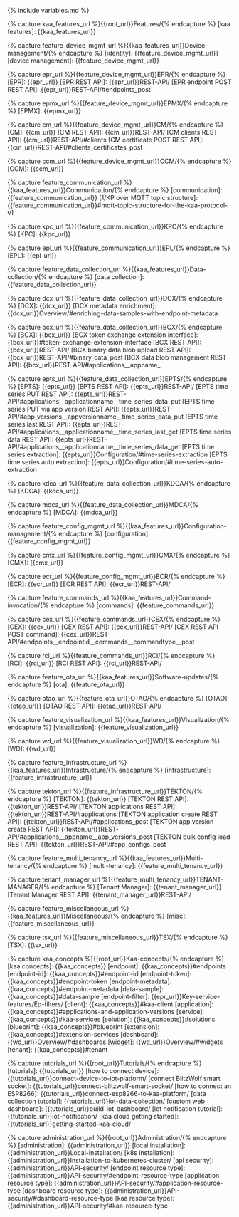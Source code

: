 {% include variables.md %}


<!--== Features and components ==-->
{% capture kaa_features_url %}{{root_url}}Features/{% endcapture %}
[kaa features]: {{kaa_features_url}}


<!-- Device management -->
{% capture feature_device_mgmt_url %}{{kaa_features_url}}Device-management/{% endcapture %}
[identity]: {{feature_device_mgmt_url}}
[device management]: {{feature_device_mgmt_url}}

{% capture epr_url %}{{feature_device_mgmt_url}}EPR/{% endcapture %}
[EPR]:                          {{epr_url}}
[EPR REST API]:                 {{epr_url}}REST-API/
[EPR endpoint POST REST API]:   {{epr_url}}REST-API/#endpoints_post

{% capture epmx_url %}{{feature_device_mgmt_url}}EPMX/{% endcapture %}
[EPMX]: {{epmx_url}}

{% capture cm_url %}{{feature_device_mgmt_url}}CM/{% endcapture %}
[CM]: {{cm_url}}
[CM REST API]:                  {{cm_url}}REST-API/
[CM clients REST API]:          {{cm_url}}REST-API/#clients
[CM certificate POST REST API]: {{cm_url}}REST-API/#clients_certificates_post

{% capture ccm_url %}{{feature_device_mgmt_url}}CCM/{% endcapture %}
[CCM]: {{ccm_url}}


<!-- Communication -->
{% capture feature_communication_url %}{{kaa_features_url}}Communication/{% endcapture %}
[communication]: {{feature_communication_url}}
[1/KP over MQTT topic structure]: {{feature_communication_url}}#mqtt-topic-structure-for-the-kaa-protocol-v1

{% capture kpc_url %}{{feature_communication_url}}KPC/{% endcapture %}
[KPC]: {{kpc_url}}

{% capture epl_url %}{{feature_communication_url}}EPL/{% endcapture %}
[EPL]: {{epl_url}}


<!-- Data collection -->
{% capture feature_data_collection_url %}{{kaa_features_url}}Data-collection/{% endcapture %}
[data collection]: {{feature_data_collection_url}}

{% capture dcx_url %}{{feature_data_collection_url}}DCX/{% endcapture %}
[DCX]: {{dcx_url}}
[DCX metadata enrichment]: {{dcx_url}}Overview/#enriching-data-samples-with-endpoint-metadata

{% capture bcx_url %}{{feature_data_collection_url}}BCX/{% endcapture %}
[BCX]:                                      {{bcx_url}}
[BCX token exchange extension interface]:   {{bcx_url}}#token-exchange-extension-interface
[BCX REST API]:                             {{bcx_url}}REST-API/
[BCX binary data blob upload REST API]:     {{bcx_url}}REST-API/#binary_data_post
[BCX data blob management REST API]:        {{bcx_url}}REST-API/#applications__appname_

{% capture epts_url %}{{feature_data_collection_url}}EPTS/{% endcapture %}
[EPTS]:                                             {{epts_url}}
[EPTS REST API]:                                    {{epts_url}}REST-API/
[EPTS time series PUT REST API]:                    {{epts_url}}REST-API/#applications__applicationname__time_series_data_put
[EPTS time series PUT via app version REST API]:    {{epts_url}}REST-API/#app_versions__appversionname__time_series_data_put
[EPTS time series last REST API]:                   {{epts_url}}REST-API/#applications__applicationname__time_series_last_get
[EPTS time series data REST API]:                   {{epts_url}}REST-API/#applications__applicationname__time_series_data_get
[EPTS time series extraction]:                      {{epts_url}}Configuration/#time-series-extraction
[EPTS time series auto extraction]:                 {{epts_url}}Configuration/#time-series-auto-extraction

{% capture kdca_url %}{{feature_data_collection_url}}KDCA/{% endcapture %}
[KDCA]: {{kdca_url}}

{% capture mdca_url %}{{feature_data_collection_url}}MDCA/{% endcapture %}
[MDCA]: {{mdca_url}}


<!-- Configuration management -->
{% capture feature_config_mgmt_url %}{{kaa_features_url}}Configuration-management/{% endcapture %}
[configuration]: {{feature_config_mgmt_url}}

{% capture cmx_url %}{{feature_config_mgmt_url}}CMX/{% endcapture %}
[CMX]: {{cmx_url}}

{% capture ecr_url %}{{feature_config_mgmt_url}}ECR/{% endcapture %}
[ECR]: {{ecr_url}}
[ECR REST API]: {{ecr_url}}REST-API/


<!-- Commands -->
{% capture feature_commands_url %}{{kaa_features_url}}Command-invocation/{% endcapture %}
[commands]: {{feature_commands_url}}

{% capture cex_url %}{{feature_commands_url}}CEX/{% endcapture %}
[CEX]: {{cex_url}}
[CEX REST API]: {{cex_url}}REST-API/
[CEX REST API POST command]: {{cex_url}}REST-API/#endpoints__endpointid__commands__commandtype__post

{% capture rci_url %}{{feature_commands_url}}RCI/{% endcapture %}
[RCI]: {{rci_url}}
[RCI REST API]: {{rci_url}}REST-API/


<!-- Software updates -->
{% capture feature_ota_url %}{{kaa_features_url}}Software-updates/{% endcapture %}
[ota]: {{feature_ota_url}}

{% capture otao_url %}{{feature_ota_url}}OTAO/{% endcapture %}
[OTAO]: {{otao_url}}
[OTAO REST API]: {{otao_url}}REST-API/


<!-- Visualization -->
{% capture feature_visualization_url %}{{kaa_features_url}}Visualization/{% endcapture %}
[visualization]: {{feature_visualization_url}}

{% capture wd_url %}{{feature_visualization_url}}WD/{% endcapture %}
[WD]: {{wd_url}}


<!-- Infrastructure -->
{% capture feature_infrastructure_url %}{{kaa_features_url}}Infrastructure/{% endcapture %}
[infrastructure]: {{feature_infrastructure_url}}

{% capture tekton_url %}{{feature_infrastructure_url}}TEKTON/{% endcapture %}
[TEKTON]:                               {{tekton_url}}
[TEKTON REST API]:                      {{tekton_url}}REST-API/
[TEKTON applications REST API]:         {{tekton_url}}REST-API/#applications
[TEKTON application create REST API]:   {{tekton_url}}REST-API/#applications_post
[TEKTON app version create REST API]:   {{tekton_url}}REST-API/#applications__appname__app_versions_post
[TEKTON bulk config load REST API]:     {{tekton_url}}REST-API/#app_configs_post


<!-- Multi-tenancy -->
{% capture feature_multi_tenancy_url %}{{kaa_features_url}}Multi-tenancy/{% endcapture %}
[multi-tenancy]: {{feature_multi_tenancy_url}}

{% capture tenant_manager_url %}{{feature_multi_tenancy_url}}TENANT-MANAGER/{% endcapture %}
[Tenant Manager]:          {{tenant_manager_url}}
[Tenant Manager REST API]: {{tenant_manager_url}}REST-API/


<!-- Miscellaneous -->
{% capture feature_miscellaneous_url %}{{kaa_features_url}}Miscellaneous/{% endcapture %}
[misc]: {{feature_miscellaneous_url}}

{% capture tsx_url %}{{feature_miscellaneous_url}}TSX/{% endcapture %}
[TSX]: {{tsx_url}}


<!--== Kaa RFCs ==-->
[RFCs]:     {{rfc_url}}#kaa-rfcs
[1/KP]:     {{rfc_url}}blob/master/0001/README.md
[2/DCP]:    {{rfc_url}}blob/master/0002/README.md
[3/ISM]:    {{rfc_url}}blob/master/0003/README.md
[4/ESP]:    {{rfc_url}}blob/master/0004/README.md
[6/CDTP]:   {{rfc_url}}blob/master/0006/README.md
[7/CMP]:    {{rfc_url}}blob/master/0007/README.md
[8/KPSR]:   {{rfc_url}}blob/master/0008/README.md
[9/ELCE]:   {{rfc_url}}blob/master/0009/README.md
[10/EPMP]:  {{rfc_url}}blob/master/0010/README.md
[11/CEP]:   {{rfc_url}}blob/master/0011/README.md
[12/CIP]:   {{rfc_url}}blob/master/0012/README.md
[13/DSTP]:  {{rfc_url}}blob/master/0013/README.md
[14/TSTP]:  {{rfc_url}}blob/master/0014/README.md
[15/EME]:   {{rfc_url}}blob/master/0015/README.md
[16/ECAP]:  {{rfc_url}}blob/master/0016/README.md
[17/SCMP]:  {{rfc_url}}blob/master/0017/README.md
[18/EFE]:   {{rfc_url}}blob/master/0018/README.md
[19/EPMMP]: {{rfc_url}}blob/master/0019/README.md
[20/EFMP]:  {{rfc_url}}blob/master/0020/README.md

<!--== Kaa terminology ==-->
[architecture overview]:    {{root_url}}Architecture-overview/
[scalability]:              {{root_url}}Architecture-overview/#scalability
[service configuration]:    {{root_url}}Architecture-overview/#configuration

{% capture kaa_concepts %}{{root_url}}Kaa-concepts/{% endcapture %}
[kaa concepts]:         {{kaa_concepts}}
[endpoint]:             {{kaa_concepts}}#endpoints
[endpoint-id]:          {{kaa_concepts}}#endpoint-id
[endpoint-token]:       {{kaa_concepts}}#endpoint-token
[endpoint-metadata]:    {{kaa_concepts}}#endpoint-metadata
[data-sample]:          {{kaa_concepts}}#data-sample
[endpoint-filter]:      {{epr_url}}Key-service-features/Ep-filters/
[client]:               {{kaa_concepts}}#kaa-client
[application]:          {{kaa_concepts}}#applications-and-application-versions
[service]:              {{kaa_concepts}}#kaa-services
[solution]:             {{kaa_concepts}}#solutions
[blueprint]:            {{kaa_concepts}}#blueprint
[extension]:            {{kaa_concepts}}#extension-services
[dashboard]:            {{wd_url}}Overview/#dashboards
[widget]:               {{wd_url}}Overview/#widgets
[tenant]:               {{kaa_concepts}}#tenant

<!--== Tutorials ==-->
{% capture tutorials_url %}{{root_url}}Tutorials/{% endcapture %}
[tutorials]:                        {{tutorials_url}}
[how to connect device]:            {{tutorials_url}}connect-device-to-iot-platform/
[connect BlitzWolf smart socket]:   {{tutorials_url}}connect-blitzwolf-smart-socket/
[how to connect an ESP8266]:        {{tutorials_url}}connect-esp8266-to-kaa-platform/
[data collection tutorial]:         {{tutorials_url}}iot-data-collection/
[custom web dashboard]:             {{tutorials_url}}build-iot-dashboard/
[iot notification tutorial]:        {{tutorials_url}}iot-notification/
[kaa cloud getting started]:        {{tutorials_url}}getting-started-kaa-cloud/

<!-- Administration -->
{% capture administration_url %}{{root_url}}Administration/{% endcapture %}
[administration]:               {{administration_url}}
[local installation]:           {{administration_url}}Local-installation/
[k8s installation]:             {{administration_url}}Installation-to-kubernetes-cluster/
[api security]:                 {{administration_url}}API-security/
[endpoint resource type]:       {{administration_url}}API-security/#endpoint-resource-type
[application resource type]:    {{administration_url}}API-security/#application-resource-type
[dashboard resource type]:      {{administration_url}}API-security/#dashboard-resource-type
[kaa resource type]:            {{administration_url}}API-security/#kaa-resource-type

<!-- Webinars -->
[webinars]: {{root_url}}Webinars/
[webinar Kaa IoT Cloud and Kaa 1.1]:        {{root_url}}Webinars/2019-12-11-Kaa-IoT-Cloud-and-Kaa-1.1/
[webinar Data Analytics and Notifications]: {{root_url}}Webinars/2020-04-02-Data-Analytics-and-Notifications/

<!-- What's new -->
[whats new]: {{root_url}}Whats-new/
[whats new in 1.1]: {{root_url}}Whats-new/#kaa-11-november-8-th-2019

<!--== 3-rd party components ==-->
[docker]: https://www.docker.com/
[k8s]: https://kubernetes.io/
[helm]: https://helm.sh/
[prometheus]: https://prometheus.io/
[nginx]: https://www.nginx.com/
[fluentd]: https://www.fluentd.org/
[grafana]: https://grafana.com/
[nats]: https://www.nats.io/
[keycloak]: https://www.keycloak.org/
[influxdb]: https://docs.influxdata.com/influxdb/
[mongo]: https://www.mongodb.com/what-is-mongodb
[maria]: https://mariadb.org/
[redis]: https://redis.io
[postgresql]: https://www.postgresql.org/
[elastic stack]: https://www.elastic.co/elastic-stack
[kibana]: https://www.elastic.co/kibana

<!--== Technologies ==-->
[mqtt]: http://mqtt.org/
[coap]: http://coap.technology/
[json]: https://www.json.org/
[avro]: https://avro.apache.org/
[oauth2]: https://tools.ietf.org/html/rfc6749
[resource server]: https://www.oauth.com/oauth2-servers/the-resource-server/
[access token]: https://www.oauth.com/oauth2-servers/access-tokens/
[oauth scope]: https://www.oauth.com/oauth2-servers/scope/
[openid]: https://openid.net/connect/
[uma]: https://en.wikipedia.org/wiki/User-Managed_Access

<!--== General ==-->
[digital twin]: https://en.wikipedia.org/wiki/Digital_twin
[over-the-air]: https://en.wikipedia.org/wiki/Over-the-air_programming
[openid]: https://openid.net/connect/


<!--== KaaIoT sites ==-->
[Kaa cloud]: https://cloud.kaaiot.com
[Kaa user chat]: https://gitter.im/KaaIoT/community
